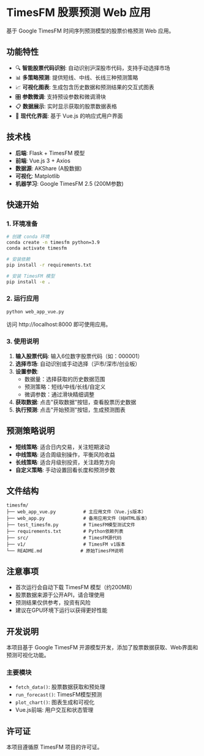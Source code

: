 # TimesFM 股票预测 Web 应用

基于 Google TimesFM 时间序列预测模型的股票价格预测 Web 应用。

## 功能特性

- 🔍 **智能股票代码识别**: 自动识别沪深股市代码，支持手动选择市场
- 📊 **多策略预测**: 提供短线、中线、长线三种预测策略
- 📈 **可视化图表**: 生成包含历史数据和预测结果的交互式图表
- 🎛️ **参数微调**: 支持预设参数和微调滑块
- 📋 **数据展示**: 实时显示获取的股票数据表格
- 🚀 **现代化界面**: 基于 Vue.js 的响应式用户界面

## 技术栈

- **后端**: Flask + TimesFM 模型
- **前端**: Vue.js 3 + Axios
- **数据源**: AKShare (A股数据)
- **可视化**: Matplotlib
- **机器学习**: Google TimesFM 2.5 (200M参数)

## 快速开始

### 1. 环境准备

```bash
# 创建 conda 环境
conda create -n timesfm python=3.9
conda activate timesfm

# 安装依赖
pip install -r requirements.txt

# 安装 TimesFM 模型
pip install -e .
```

### 2. 运行应用

```bash
python web_app_vue.py
```

访问 http://localhost:8000 即可使用应用。

### 3. 使用说明

1. **输入股票代码**: 输入6位数字股票代码（如：000001）
2. **选择市场**: 自动识别或手动选择（沪市/深市/创业板）
3. **设置参数**: 
   - 数据量：选择获取的历史数据范围
   - 预测策略：短线/中线/长线/自定义
   - 微调参数：通过滑块精细调整
4. **获取数据**: 点击"获取数据"按钮，查看股票历史数据
5. **执行预测**: 点击"开始预测"按钮，生成预测图表

## 预测策略说明

- **短线策略**: 适合日内交易，关注短期波动
- **中线策略**: 适合周级别操作，平衡风险收益
- **长线策略**: 适合月级别投资，关注趋势方向
- **自定义策略**: 手动设置回看长度和预测步数

## 文件结构

```
timesfm/
├── web_app_vue.py          # 主应用文件（Vue.js版本）
├── web_app.py              # 备用应用文件（纯HTML版本）
├── test_timesfm.py         # TimesFM模型测试文件
├── requirements.txt        # Python依赖列表
├── src/                    # TimesFM源代码
├── v1/                     # TimesFM v1版本
└── README.md              # 原始TimesFM说明
```

## 注意事项

- 首次运行会自动下载 TimesFM 模型（约200MB）
- 股票数据来源于公开API，请合理使用
- 预测结果仅供参考，投资有风险
- 建议在GPU环境下运行以获得更好性能

## 开发说明

本项目基于 Google TimesFM 开源模型开发，添加了股票数据获取、Web界面和预测可视化功能。

### 主要模块

- `fetch_data()`: 股票数据获取和预处理
- `run_forecast()`: TimesFM模型预测
- `plot_chart()`: 图表生成和可视化
- Vue.js前端: 用户交互和状态管理

## 许可证

本项目遵循原 TimesFM 项目的许可证。
